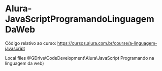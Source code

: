 # Alura-JavaScriptProgramandoLinguagemDaWeb

Código relativo ao curso: https://cursos.alura.com.br/course/a-linguagem-javascript

Local files @GDrive\CodeDevelopment\Alura\JavaScript Programando na linguagem da web)
